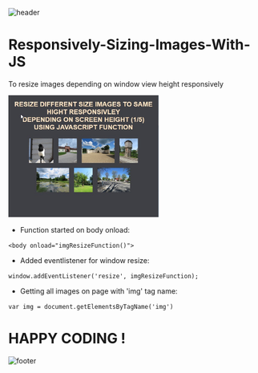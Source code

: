 ![header](https://capsule-render.vercel.app/api?type=slice&color=auto&height=130&section=header&text=Responsive%20Images&fontSize=30&fontAlign=80)

# Responsively-Sizing-Images-With-JS
To resize images depending on window view height responsively

<img src="Screenshot.jpg" width="300px">

* Function started on body onload:
```
<body onload="imgResizeFunction()">
```

* Added eventlistener for window resize:
```
window.addEventListener('resize', imgResizeFunction);
```

* Getting all images on page with 'img' tag name:
```
var img = document.getElementsByTagName('img')
```

# HAPPY CODING !

![footer](https://capsule-render.vercel.app/api?type=slice&color=auto&height=130&section=footer)
